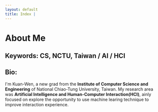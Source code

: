```yaml
---
layout: default
title: Index | 
---
```


# About Me

## Keywords: CS, NCTU, Taiwan / AI / HCI

## Bio:
I'm Kuan-Wen, a new grad from the **Institute of Computer Science and Engineering** of National Chiao-Tung University, Taiwan. My research area was **Artificial Intelligence and Human-Computer Interaction(HCI)**, ainly focused on explore the opportunity to use machine learing technique to improve interaction experience.
